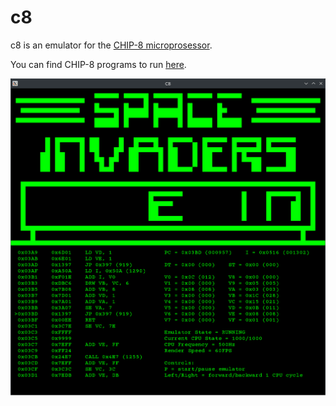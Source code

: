 # c8

c8 is an emulator for the [CHIP-8 microprosessor](https://en.wikipedia.org/wiki/CHIP-8).

You can find CHIP-8 programs to run [here](https://github.com/kripod/chip8-roms/tree/master).

![Example Image](/assets/c8.png)
